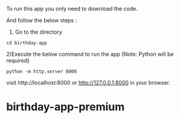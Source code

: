 To run this app you only need to download the code.

And follow the below steps :

1) Go to the directory 
```
cd birthday-app
```

2)Execute the below command to run the app {Note: Python will be required}

```
python -m http.server 8000
```

visit http://localhost:8000 or http://127.0.0.1:8000 in your browser.

# birthday-app-premium
